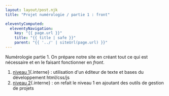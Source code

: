 ```yaml
---
layout: layout/post.njk
title: "Projet numérologie / partie 1 : front"

eleventyComputed:
  eleventyNavigation:
    key: "{{ page.url }}"
    title: "{{ title | safe }}"
    parent: "{{ '../' | siteUrl(page.url) }}"
---
```


<!-- début résumé -->

Numérologie partie 1. On prépare notre site en créant tout ce qui est nécessaire et en le faisant fonctionner en *front*.

<!-- fin résumé -->

1. [niveau 1](./niveau-1){.interne} : utilisation d'un éditeur de texte et bases du développement html/css/js
2. [niveau 2](./niveau-2){.interne} : on refait le niveau 1 en ajoutant des outils de gestion de projets
